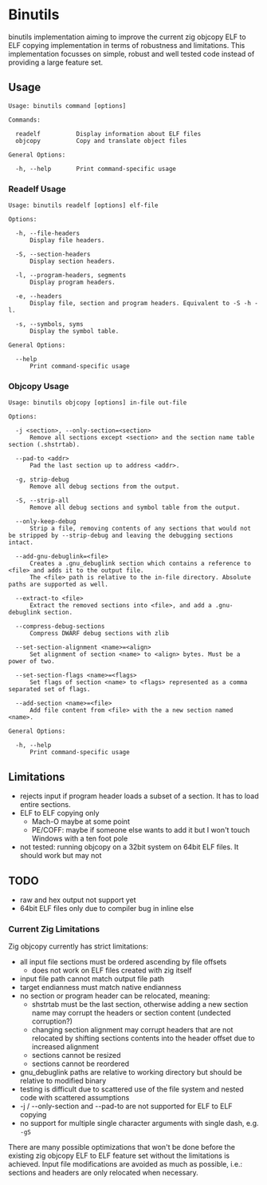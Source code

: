 # Binutils

binutils implementation aiming to improve the current zig objcopy ELF to ELF copying implementation in terms of robustness and limitations.
This implementation focusses on simple, robust and well tested code instead of providing a large feature set.

## Usage

```
Usage: binutils command [options]

Commands:

  readelf          Display information about ELF files
  objcopy          Copy and translate object files

General Options:

  -h, --help       Print command-specific usage
```

### Readelf Usage

```
Usage: binutils readelf [options] elf-file

Options:

  -h, --file-headers
      Display file headers.

  -S, --section-headers
      Display section headers.

  -l, --program-headers, segments
      Display program headers.

  -e, --headers
      Display file, section and program headers. Equivalent to -S -h -l.

  -s, --symbols, syms
      Display the symbol table.

General Options:

  --help
      Print command-specific usage
```

### Objcopy Usage

```
Usage: binutils objcopy [options] in-file out-file

Options:

  -j <section>, --only-section=<section>
      Remove all sections except <section> and the section name table section (.shstrtab).

  --pad-to <addr>
      Pad the last section up to address <addr>.

  -g, strip-debug
      Remove all debug sections from the output.

  -S, --strip-all
      Remove all debug sections and symbol table from the output.

  --only-keep-debug
      Strip a file, removing contents of any sections that would not be stripped by --strip-debug and leaving the debugging sections intact.

  --add-gnu-debuglink=<file>
      Creates a .gnu_debuglink section which contains a reference to <file> and adds it to the output file.
      The <file> path is relative to the in-file directory. Absolute paths are supported as well.

  --extract-to <file>
      Extract the removed sections into <file>, and add a .gnu-debuglink section.

  --compress-debug-sections
      Compress DWARF debug sections with zlib

  --set-section-alignment <name>=<align>
      Set alignment of section <name> to <align> bytes. Must be a power of two.

  --set-section-flags <name>=<flags>
      Set flags of section <name> to <flags> represented as a comma separated set of flags.

  --add-section <name>=<file>
      Add file content from <file> with the a new section named <name>.

General Options:

  -h, --help
      Print command-specific usage
```

## Limitations

* rejects input if program header loads a subset of a section. It has to load entire sections.
* ELF to ELF copying only
    * Mach-O maybe at some point
    * PE/COFF: maybe if someone else wants to add it but I won't touch Windows with a ten foot pole
* not tested: running objcopy on a 32bit system on 64bit ELF files. It should work but may not

## TODO

* raw and hex output not support yet
* 64bit ELF files only due to compiler bug in inline else

### Current Zig Limitations

Zig objcopy currently has strict limitations:

* all input file sections must be ordered ascending by file offsets
    * does not work on ELF files created with zig itself
* input file path cannot match output file path
* target endianness must match native endianness
* no section or program header can be relocated, meaning:
    * shstrtab must be the last section, otherwise adding a new section name may corrupt the headers or section content (undected corruption?)
    * changing section alignment may corrupt headers that are not relocated by shifting sections contents into the header offset due to increased alignment
    * sections cannot be resized
    * sections cannot be reordered
* gnu_debuglink paths are relative to working directory but should be relative to modified binary
* testing is difficult due to scattered use of the file system and nested code with scattered assumptions
* -j / --only-section and --pad-to are not supported for ELF to ELF copying
* no support for multiple single character arguments with single dash, e.g. `-gS`

There are many possible optimizations that won't be done before the existing zig objcopy ELF to ELF feature set without the limitations is achieved.
Input file modifications are avoided as much as possible, i.e.: sections and headers are only relocated when necessary.
